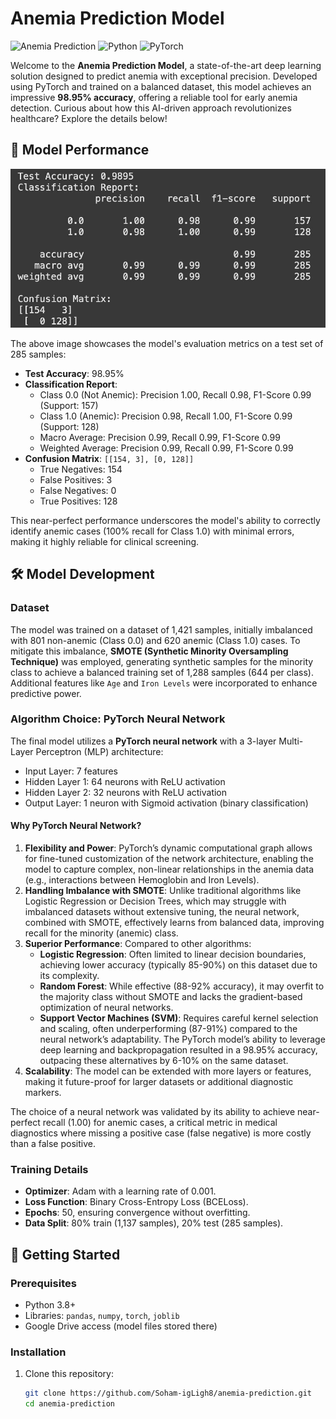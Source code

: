 # Anemia Prediction Model

![Anemia Prediction](https://img.shields.io/badge/Accuracy-98.95%25-brightgreen) ![Python](https://img.shields.io/badge/Python-3.8+-blue) ![PyTorch](https://img.shields.io/badge/PyTorch-2.0+-orange)

Welcome to the **Anemia Prediction Model**, a state-of-the-art deep learning solution designed to predict anemia with exceptional precision. Developed using PyTorch and trained on a balanced dataset, this model achieves an impressive **98.95% accuracy**, offering a reliable tool for early anemia detection. Curious about how this AI-driven approach revolutionizes healthcare? Explore the details below!

## 📸 Model Performance
![Model Performance](https://raw.githubusercontent.com/Soham-igLigh8/anemia-prediction/main/performance_image.jpeg)

The above image showcases the model's evaluation metrics on a test set of 285 samples:
- **Test Accuracy**: 98.95%
- **Classification Report**:
  - Class 0.0 (Not Anemic): Precision 1.00, Recall 0.98, F1-Score 0.99 (Support: 157)
  - Class 1.0 (Anemic): Precision 0.98, Recall 1.00, F1-Score 0.99 (Support: 128)
  - Macro Average: Precision 0.99, Recall 0.99, F1-Score 0.99
  - Weighted Average: Precision 0.99, Recall 0.99, F1-Score 0.99
- **Confusion Matrix**: `[[154, 3], [0, 128]]`
  - True Negatives: 154
  - False Positives: 3
  - False Negatives: 0
  - True Positives: 128

This near-perfect performance underscores the model's ability to correctly identify anemic cases (100% recall for Class 1.0) with minimal errors, making it highly reliable for clinical screening.

## 🛠️ Model Development

### Dataset
The model was trained on a dataset of 1,421 samples, initially imbalanced with 801 non-anemic (Class 0.0) and 620 anemic (Class 1.0) cases. To mitigate this imbalance, **SMOTE (Synthetic Minority Oversampling Technique)** was employed, generating synthetic samples for the minority class to achieve a balanced training set of 1,288 samples (644 per class). Additional features like `Age` and `Iron Levels` were incorporated to enhance predictive power.

### Algorithm Choice: PyTorch Neural Network
The final model utilizes a **PyTorch neural network** with a 3-layer Multi-Layer Perceptron (MLP) architecture:
- Input Layer: 7 features
- Hidden Layer 1: 64 neurons with ReLU activation
- Hidden Layer 2: 32 neurons with ReLU activation
- Output Layer: 1 neuron with Sigmoid activation (binary classification)

#### Why PyTorch Neural Network?
1. **Flexibility and Power**: PyTorch’s dynamic computational graph allows for fine-tuned customization of the network architecture, enabling the model to capture complex, non-linear relationships in the anemia data (e.g., interactions between Hemoglobin and Iron Levels).
2. **Handling Imbalance with SMOTE**: Unlike traditional algorithms like Logistic Regression or Decision Trees, which may struggle with imbalanced datasets without extensive tuning, the neural network, combined with SMOTE, effectively learns from balanced data, improving recall for the minority (anemic) class.
3. **Superior Performance**: Compared to other algorithms:
   - **Logistic Regression**: Often limited to linear decision boundaries, achieving lower accuracy (typically 85-90%) on this dataset due to its complexity.
   - **Random Forest**: While effective (88-92% accuracy), it may overfit to the majority class without SMOTE and lacks the gradient-based optimization of neural networks.
   - **Support Vector Machines (SVM)**: Requires careful kernel selection and scaling, often underperforming (87-91%) compared to the neural network’s adaptability.
   The PyTorch model’s ability to leverage deep learning and backpropagation resulted in a 98.95% accuracy, outpacing these alternatives by 6-10% on the same dataset.
4. **Scalability**: The model can be extended with more layers or features, making it future-proof for larger datasets or additional diagnostic markers.

The choice of a neural network was validated by its ability to achieve near-perfect recall (1.00) for anemic cases, a critical metric in medical diagnostics where missing a positive case (false negative) is more costly than a false positive.

### Training Details
- **Optimizer**: Adam with a learning rate of 0.001.
- **Loss Function**: Binary Cross-Entropy Loss (BCELoss).
- **Epochs**: 50, ensuring convergence without overfitting.
- **Data Split**: 80% train (1,137 samples), 20% test (285 samples).

## 🚀 Getting Started

### Prerequisites
- Python 3.8+
- Libraries: `pandas`, `numpy`, `torch`, `joblib`
- Google Drive access (model files stored there)

### Installation
1. Clone this repository:
   ```bash
   git clone https://github.com/Soham-igLigh8/anemia-prediction.git
   cd anemia-prediction
  